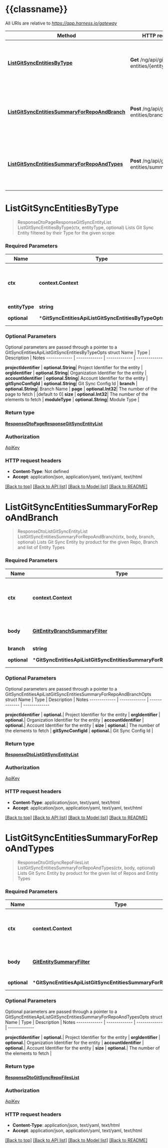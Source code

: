 # {{classname}}

All URIs are relative to *https://app.harness.io/gateway*

Method | HTTP request | Description
------------- | ------------- | -------------
[**ListGitSyncEntitiesByType**](GitSyncEntitiesApi.md#ListGitSyncEntitiesByType) | **Get** /ng/api/git-sync-entities/{entityType} | Lists Git Sync Entity filtered by their Type for the given scope
[**ListGitSyncEntitiesSummaryForRepoAndBranch**](GitSyncEntitiesApi.md#ListGitSyncEntitiesSummaryForRepoAndBranch) | **Post** /ng/api/git-sync-entities/branch/{branch} | Lists Git Sync Entity by product for the given Repo, Branch and list of Entity Types
[**ListGitSyncEntitiesSummaryForRepoAndTypes**](GitSyncEntitiesApi.md#ListGitSyncEntitiesSummaryForRepoAndTypes) | **Post** /ng/api/git-sync-entities/summary | Lists Git Sync Entity by product for the given list of Repos and Entity Types

# **ListGitSyncEntitiesByType**
> ResponseDtoPageResponseGitSyncEntityList ListGitSyncEntitiesByType(ctx, entityType, optional)
Lists Git Sync Entity filtered by their Type for the given scope

### Required Parameters

Name | Type | Description  | Notes
------------- | ------------- | ------------- | -------------
 **ctx** | **context.Context** | context for authentication, logging, cancellation, deadlines, tracing, etc.
  **entityType** | **string**| Entity Type | 
 **optional** | ***GitSyncEntitiesApiListGitSyncEntitiesByTypeOpts** | optional parameters | nil if no parameters

### Optional Parameters
Optional parameters are passed through a pointer to a GitSyncEntitiesApiListGitSyncEntitiesByTypeOpts struct
Name | Type | Description  | Notes
------------- | ------------- | ------------- | -------------

 **projectIdentifier** | **optional.String**| Project Identifier for the entity | 
 **orgIdentifier** | **optional.String**| Organization Identifier for the entity | 
 **accountIdentifier** | **optional.String**| Account Identifier for the entity | 
 **gitSyncConfigId** | **optional.String**| Git Sync Config Id | 
 **branch** | **optional.String**| Branch Name | 
 **page** | **optional.Int32**| The number of the page to fetch | [default to 0]
 **size** | **optional.Int32**| The number of the elements to fetch | 
 **moduleType** | **optional.String**| Module Type | 

### Return type

[**ResponseDtoPageResponseGitSyncEntityList**](ResponseDTOPageResponseGitSyncEntityList.md)

### Authorization

[ApiKey](../README.md#ApiKey)

### HTTP request headers

 - **Content-Type**: Not defined
 - **Accept**: application/json, application/yaml, text/yaml, text/html

[[Back to top]](#) [[Back to API list]](../README.md#documentation-for-api-endpoints) [[Back to Model list]](../README.md#documentation-for-models) [[Back to README]](../README.md)

# **ListGitSyncEntitiesSummaryForRepoAndBranch**
> ResponseDtoListGitSyncEntityList ListGitSyncEntitiesSummaryForRepoAndBranch(ctx, body, branch, optional)
Lists Git Sync Entity by product for the given Repo, Branch and list of Entity Types

### Required Parameters

Name | Type | Description  | Notes
------------- | ------------- | ------------- | -------------
 **ctx** | **context.Context** | context for authentication, logging, cancellation, deadlines, tracing, etc.
  **body** | [**GitEntityBranchSummaryFilter**](GitEntityBranchSummaryFilter.md)| Filter Git Sync Entity based on multiple parameters | 
  **branch** | **string**| Branch Name | 
 **optional** | ***GitSyncEntitiesApiListGitSyncEntitiesSummaryForRepoAndBranchOpts** | optional parameters | nil if no parameters

### Optional Parameters
Optional parameters are passed through a pointer to a GitSyncEntitiesApiListGitSyncEntitiesSummaryForRepoAndBranchOpts struct
Name | Type | Description  | Notes
------------- | ------------- | ------------- | -------------


 **projectIdentifier** | **optional.**| Project Identifier for the entity | 
 **orgIdentifier** | **optional.**| Organization Identifier for the entity | 
 **accountIdentifier** | **optional.**| Account Identifier for the entity | 
 **size** | **optional.**| The number of the elements to fetch | 
 **gitSyncConfigId** | **optional.**| Git Sync Config Id | 

### Return type

[**ResponseDtoListGitSyncEntityList**](ResponseDTOListGitSyncEntityList.md)

### Authorization

[ApiKey](../README.md#ApiKey)

### HTTP request headers

 - **Content-Type**: application/json, text/yaml, text/html
 - **Accept**: application/json, application/yaml, text/yaml, text/html

[[Back to top]](#) [[Back to API list]](../README.md#documentation-for-api-endpoints) [[Back to Model list]](../README.md#documentation-for-models) [[Back to README]](../README.md)

# **ListGitSyncEntitiesSummaryForRepoAndTypes**
> ResponseDtoGitSyncRepoFilesList ListGitSyncEntitiesSummaryForRepoAndTypes(ctx, body, optional)
Lists Git Sync Entity by product for the given list of Repos and Entity Types

### Required Parameters

Name | Type | Description  | Notes
------------- | ------------- | ------------- | -------------
 **ctx** | **context.Context** | context for authentication, logging, cancellation, deadlines, tracing, etc.
  **body** | [**GitEntitySummaryFilter**](GitEntitySummaryFilter.md)| Filter Git Sync Entity based on multiple parameters | 
 **optional** | ***GitSyncEntitiesApiListGitSyncEntitiesSummaryForRepoAndTypesOpts** | optional parameters | nil if no parameters

### Optional Parameters
Optional parameters are passed through a pointer to a GitSyncEntitiesApiListGitSyncEntitiesSummaryForRepoAndTypesOpts struct
Name | Type | Description  | Notes
------------- | ------------- | ------------- | -------------

 **projectIdentifier** | **optional.**| Project Identifier for the entity | 
 **orgIdentifier** | **optional.**| Organization Identifier for the entity | 
 **accountIdentifier** | **optional.**| Account Identifier for the entity | 
 **size** | **optional.**| The number of the elements to fetch | 

### Return type

[**ResponseDtoGitSyncRepoFilesList**](ResponseDTOGitSyncRepoFilesList.md)

### Authorization

[ApiKey](../README.md#ApiKey)

### HTTP request headers

 - **Content-Type**: application/json, text/yaml, text/html
 - **Accept**: application/json, application/yaml, text/yaml, text/html

[[Back to top]](#) [[Back to API list]](../README.md#documentation-for-api-endpoints) [[Back to Model list]](../README.md#documentation-for-models) [[Back to README]](../README.md)

